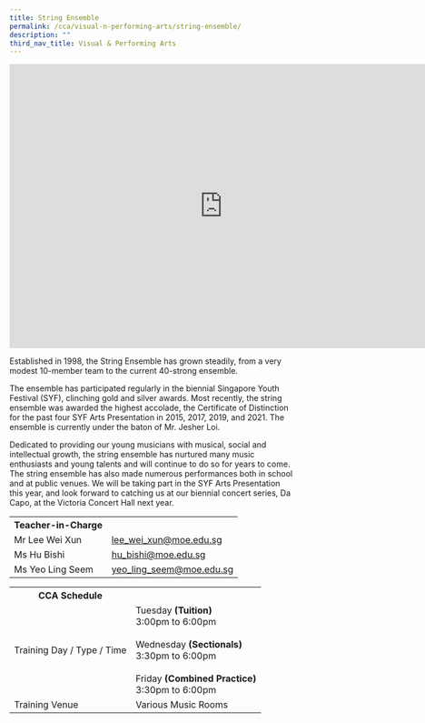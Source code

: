 ```yaml
---
title: String Ensemble
permalink: /cca/visual-n-performing-arts/string-ensemble/
description: ""
third_nav_title: Visual & Performing Arts
---
```

<head>
<style>
table {
  border-collapse: collapse;
  width: 100%;
}

th, td {
  padding: 8px;
  text-align: left;
  border-bottom: 1px solid #ddd;
}

tr:hover {background-color: #F5F5DC;}
</style>
</head>

<iframe src="https://docs.google.com/presentation/d/e/2PACX-1vQFAPdYiyKaK_-3vZe9rxAPf5Dhyu3xRsHRjdrtZzOp6jV-XsiEf-r5oFvioMyIqUDrIQ70BoCJrmhr/embed?start=false&loop=false&delayms=10000" frameborder="0" width="750" height="500" allowfullscreen="true" ></iframe>

<p>Established in 1998, the String Ensemble has grown steadily, from a very modest 10-member team to the current 40-strong ensemble.</p>
<p>The ensemble has participated regularly in the biennial Singapore Youth Festival (SYF), clinching gold and silver awards. Most recently, the string ensemble was awarded the highest accolade, the Certificate of Distinction for the past four SYF Arts Presentation in 2015, 2017, 2019, and 2021. The ensemble is currently under the baton of Mr. Jesher Loi.</p>
<p>Dedicated to providing our young musicians with musical, social and intellectual growth, the string ensemble has nurtured many music enthusiasts and young talents and will continue to do so for years to come. The string ensemble has also made numerous performances both in school and at public venues. We will be taking part in the SYF Arts Presentation this year, and look forward to catching us at our biennial concert series, Da Capo, at the Victoria Concert Hall next year.</p>

<table>
	<tbody><tr><th colspan="1">Teacher-in-Charge</th>
</tr><tr>
	<td rowspan="1">Mr Lee Wei Xun</td>
 <td><a target="" href="mailto:lee_wei_xun@moe.edu.sg">lee_wei_xun@moe.edu.sg</a></td>
	 	</tr>
<tr>
	<td rowspan="1">Ms Hu Bishi</td>
 <td><a target="" href="mailto:hu_bishi@moe.edu.sg">hu_bishi@moe.edu.sg</a></td>
	 	</tr>
		<tr>
	<td rowspan="1">Ms Yeo Ling Seem</td>
 <td><a target="" href="mailto:yeo_ling_seem@moe.edu.sg">yeo_ling_seem@moe.edu.sg</a></td>
	 	</tr>
	</tbody>
	</table>
<table>
	<tbody><tr><th colspan="1">CCA Schedule</th>
</tr><tr>
	<td rowspan="1"> Training Day / Type / Time</td>
		<td>Tuesday <b>(Tuition)</b><br>
	3:00pm to 6:00pm<br>
	<br>
			Wednesday <b>(Sectionals)</b><br>
	3:30pm to 6:00pm<br>
	<br>
			Friday <b>(Combined Practice)</b><br>
	3:30pm to 6:00pm
		</td>
	 	</tr>
<tr>
	<td rowspan="1">Training Venue</td>
 <td rowspan="1">Various Music Rooms</td>
	</tr>
</tbody>
</table>